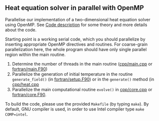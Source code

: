 ## Heat equation solver in parallel with OpenMP

Parallelise our implementation of a two-dimensional heat equation solver using
OpenMP. See [Code description](code-description.md) for some theory and more
details about the code.

Starting point is a working serial code, which you should parallelize
by inserting appropriate OpenMP directives and routines. For
coarse-grain parallelization here, the whole program should have only
single parallel region within the main routine. 

  1. Determine the number of threads in the main routine ([cpp/main.cpp](cpp/main.cpp) or [fortran/main.F90](fortran/main.F90))
  2. Parallelize the generation of initial temperature in the routine  `generate_field()` (in [fortran/setup.F90](fortran/setup.F90)) or in the `generate()` method (in [cpp/heat.cpp](cpp/heat.cpp)
  3. Parallelize the main computational routine
     `evolve()` in [cpp/core.cpp](cpp/core.cpp) or [fortran/core.F90](fortran/core.F90). 

To build the code, please use the provided `Makefile` (by typing `make`). By default, GNU
compiler is used, in order to use Intel compiler type `make COMP=intel`.
